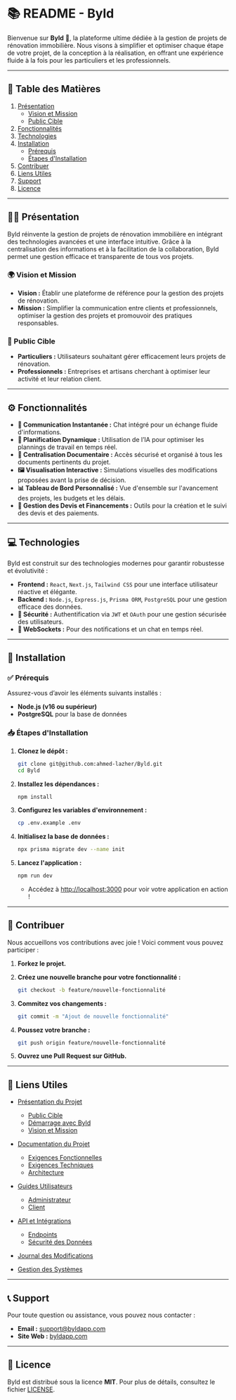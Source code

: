 # 📚 README - Byld

Bienvenue sur **Byld** 🌟, la plateforme ultime dédiée à la gestion de projets de rénovation immobilière. Nous visons à simplifier et optimiser chaque étape de votre projet, de la conception à la réalisation, en offrant une expérience fluide à la fois pour les particuliers et les professionnels.

---

## 📑 Table des Matières

1. [Présentation](#présentation)
   - [Vision et Mission](#vision-et-mission)
   - [Public Cible](#public-cible)
2. [Fonctionnalités](#fonctionnalités)
3. [Technologies](#technologies)
4. [Installation](#installation)
   - [Prérequis](#prérequis)
   - [Étapes d'Installation](#étapes-dinstallation)
5. [Contribuer](#contribuer)
6. [Liens Utiles](#liens-utiles)
7. [Support](#support)
8. [Licence](#licence)

---

## 👷‍♂️ Présentation

Byld réinvente la gestion de projets de rénovation immobilière en intégrant des technologies avancées et une interface intuitive. Grâce à la centralisation des informations et à la facilitation de la collaboration, Byld permet une gestion efficace et transparente de tous vos projets.

### 🌍 Vision et Mission

- **Vision :** Établir une plateforme de référence pour la gestion des projets de rénovation.
- **Mission :** Simplifier la communication entre clients et professionnels, optimiser la gestion des projets et promouvoir des pratiques responsables.

### 🎯 Public Cible

- **Particuliers :** Utilisateurs souhaitant gérer efficacement leurs projets de rénovation.
- **Professionnels :** Entreprises et artisans cherchant à optimiser leur activité et leur relation client.

---

## ⚙️ Fonctionnalités

- **💬 Communication Instantanée :** Chat intégré pour un échange fluide d'informations.
- **📅 Planification Dynamique :** Utilisation de l’IA pour optimiser les plannings de travail en temps réel.
- **📂 Centralisation Documentaire :** Accès sécurisé et organisé à tous les documents pertinents du projet.
- **🖼️ Visualisation Interactive :** Simulations visuelles des modifications proposées avant la prise de décision.
- **📊 Tableau de Bord Personnalisé :** Vue d'ensemble sur l'avancement des projets, les budgets et les délais.
- **🧾 Gestion des Devis et Financements :** Outils pour la création et le suivi des devis et des paiements.

---

## 💻 Technologies

Byld est construit sur des technologies modernes pour garantir robustesse et évolutivité :

- **Frontend :** `React`, `Next.js`, `Tailwind CSS` pour une interface utilisateur réactive et élégante.
- **Backend :** `Node.js`, `Express.js`, `Prisma ORM`, `PostgreSQL` pour une gestion efficace des données.
- **🔐 Sécurité :** Authentification via `JWT` et `OAuth` pour une gestion sécurisée des utilisateurs.
- **📡 WebSockets :** Pour des notifications et un chat en temps réel.

---

## 🚀 Installation

### ✅ Prérequis

Assurez-vous d’avoir les éléments suivants installés :

- **Node.js (v16 ou supérieur)**
- **PostgreSQL** pour la base de données

### 📥 Étapes d'Installation

1. **Clonez le dépôt :**
   ```bash
   git clone git@github.com:ahmed-lazher/Byld.git
   cd Byld
   ```

2. **Installez les dépendances :**
   ```bash
   npm install
   ```

3. **Configurez les variables d'environnement :**
   ```bash
   cp .env.example .env
   ```

4. **Initialisez la base de données :**
   ```bash
   npx prisma migrate dev --name init
   ```

5. **Lancez l'application :**
   ```bash
   npm run dev
   ```
   - Accédez à [http://localhost:3000](http://localhost:3000) pour voir votre application en action !

---

## 🤝 Contribuer

Nous accueillons vos contributions avec joie ! Voici comment vous pouvez participer :

1. **Forkez le projet.**
2. **Créez une nouvelle branche pour votre fonctionnalité :**
   ```bash
   git checkout -b feature/nouvelle-fonctionnalité
   ```

3. **Commitez vos changements :**
   ```bash
   git commit -m "Ajout de nouvelle fonctionnalité"
   ```

4. **Poussez votre branche :**
   ```bash
   git push origin feature/nouvelle-fonctionnalité
   ```

5. **Ouvrez une Pull Request sur GitHub.**

---

## 🔗 Liens Utiles

- [Présentation du Projet](documentation/1.%20Présentation%20du%20Projet)
  - [Public Cible](documentation/1.%20Présentation%20du%20Projet/1.1%20Public%20Cible.md)
  - [Démarrage avec Byld](documentation/1.%20Présentation%20du%20Projet/1.2%20Démarrage%20avec%20Byld.md)
  - [Vision et Mission](documentation/1.%20Présentation%20du%20Projet/1.3%20Vision%20et%20Mission.md)

- [Documentation du Projet](documentation/2.%20Documentation%20du%20Projet)
  - [Exigences Fonctionnelles](documentation/2.%20Documentation%20du%20Projet/2.1%20Exigences%20et%20Objectifs/2.1.1%20Exigences%20Fonctionnelles.md)
  - [Exigences Techniques](documentation/2.%20Documentation%20du%20Projet/2.1%20Exigences%20et%20Objectifs/2.1.2%20Exigences%20Techniques.md)
  - [Architecture](documentation/2.%20Documentation%20du%20Projet/2.2%20Spécifications%20Techniques/2.2.1%20Architecture.md)

- [Guides Utilisateurs](documentation/4.%20Guides%20Utilisateurs)
  - [Administrateur](documentation/4.%20Guides%20Utilisateurs/4.1%20Documentation%20des%20Utilisateurs/4.1.1%20Administrateur.md)
  - [Client](documentation/4.%20Guides%20Utilisateurs/4.1%20Documentation%20des%20Utilisateurs/4.1.2%20Client.md)

- [API et Intégrations](documentation/5.%20API%20et%20Intégrations)
  - [Endpoints](documentation/5.%20API%20et%20Intégrations/5.1%20API%20documentation/5.1.2%20Endpoints.md)
  - [Sécurité des Données](documentation/5.%20API%20et%20Intégrations/5.2%20Sécurité%20et%20Bonnes%20Pratiques/5.2.1%20Sécurité%20des%20Données.md)

- [Journal des Modifications](documentation/7.%20Journal%20des%20Modifications/7.1%20Historique%20des%20Versions.md)
- [Gestion des Systèmes](documentation/8.%20Gestion%20des%20Systèmes/8.1%20Installation%20et%20Configuration/8.1.2%20Procédure%20d'Installation.md)

---

## 📞 Support

Pour toute question ou assistance, vous pouvez nous contacter :

- **Email :** [support@byldapp.com](mailto:support@byldapp.com)
- **Site Web :** [byldapp.com](https://byldapp.com)

---

## 📜 Licence

Byld est distribué sous la licence **MIT**. Pour plus de détails, consultez le fichier [LICENSE](LICENSE).